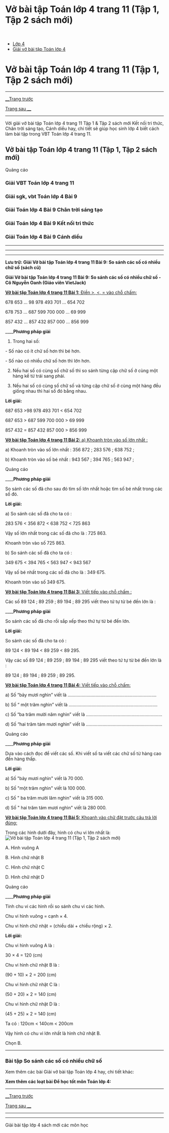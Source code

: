 # Vở bài tập Toán lớp 4 trang 11 (Tập 1, Tập 2 sách mới)

﻿

  * [Lớp 4](https://vietjack.com/series/lop-4.jsp)
  * [Giải vở bài tập Toán lớp 4](https://vietjack.com/giai-vo-bai-tap-toan-4/index.jsp)



# Vở bài tập Toán lớp 4 trang 11 (Tập 1, Tập 2 sách mới)

* * *

[__Trang trước](https://vietjack.com/giai-vo-bai-tap-toan-4/bai-8-hang-va-lop.jsp)

[Trang sau __](https://vietjack.com/giai-vo-bai-tap-toan-4/bai-10-trieu-va-lop-trieu.jsp)

* * *

Với giải vở bài tập Toán lớp 4 trang 11 Tập 1 & Tập 2 sách mới Kết nối tri thức, Chân trời sáng tạo, Cánh diều hay, chi tiết sẽ giúp học sinh lớp 4 biết cách làm bài tập trong VBT Toán lớp 4 trang 11.

## Vở bài tập Toán lớp 4 trang 11 (Tập 1, Tập 2 sách mới)

Quảng cáo

### **Giải VBT Toán lớp 4 trang 11**

### **Giải sgk, vbt Toán lớp 4 Bài 9**

### **Giải Toán lớp 4 Bài 9 Chân trời sáng tạo**

### **Giải Toán lớp 4 Bài 9 Kết nối tri thức**

### **Giải Toán lớp 4 Bài 9 Cánh diều**

* * *

* * *

* * *

**Lưu trữ: Giải Vở bài tập Toán lớp 4 trang 11 Bài 9: So sánh các số có nhiều chữ số (sách cũ)**

**Giải Vở bài tập Toán lớp 4 trang 11 Bài 9: So sánh các số có nhiều chữ số - Cô Nguyễn Oanh (Giáo viên VietJack)**

[**Vở bài tập Toán lớp 4 trang 11 Bài 1:** Điền >, <, = vào chỗ chấm: ](https://vietjack.com/giai-vo-bai-tap-toan-4/bai-1-trang-11-vbt-toan-4-tap-1.jsp)

678 653 … 98 978 493 701 … 654 702

678 753 … 687 599 700 000 … 69 999

857 432 … 857 432 857 000 … 856 999

____**Phương pháp giải**

1) Trong hai số:

\- Số nào có ít chữ số hơn thì bé hơn. 

\- Số nào có nhiều chữ số hơn thì lớn hơn.

2) Nếu hai số có cùng số chữ số thì so sánh từng cặp chữ số ở cùng một hàng kể từ trái sang phải.

3) Nếu hai số có cùng số chữ số và từng cặp chữ số ở cùng một hàng đều giống nhau thì hai số đó bằng nhau. 

**Lời giải:**

687 653 >98 978 493 701 < 654 702

687 653 > 687 599 700 000 > 69 999

857 432 = 857 432 857 000 > 856 999

[**Vở bài tập Toán lớp 4 trang 11 Bài 2:** a) Khoanh tròn vào số lớn nhất : ](https://vietjack.com/giai-vo-bai-tap-toan-4/bai-2-trang-11-vbt-toan-4-tap-1.jsp)

a) Khoanh tròn vào số lớn nhất : 356 872 ; 283 576 ; 638 752 ; 

b) Khoanh tròn vào số bé nhất : 943 567 ; 394 765 ; 563 947 ;

Quảng cáo

____**Phương pháp giải**

So sánh các số đã cho sau đó tìm số lớn nhất hoặc tìm số bé nhất trong các số đó. 

**Lời giải:**

a) So sánh các số đã cho ta có :

283 576 < 356 872 < 638 752 < 725 863

Vậy số lớn nhất trong các số đã cho là : 725 863.

Khoanh tròn vào số 725 863.

b) So sánh các số đã cho ta có :

349 675 < 394 765 < 563 947 < 943 567

Vậy số bé nhất trong các số đã cho là : 349 675.

Khoanh tròn vào số 349 675.

[**Vở bài tập Toán lớp 4 trang 11 Bài 3:** Viết tiếp vào chỗ chấm : ](https://vietjack.com/giai-vo-bai-tap-toan-4/bai-3-trang-11-vbt-toan-4-tap-1.jsp)

Các số 89 124 ; 89 259 ; 89 194 ; 89 295 viết theo tứ tự từ bé đến lớn là : 

____**Phương pháp giải**

So sánh các số đã cho rồi sắp xếp theo thứ tự từ bé đến lớn.

**Lời giải:**

So sánh các số đã cho ta có :

89 124 < 89 194 < 89 259 < 89 295.

Vậy các số 89 124 ; 89 259 ; 89 194 ; 89 295 viết theo tứ tự từ bé đến lớn là :

89 124 ; 89 194 ; 89 259 ; 89 295.

[**Vở bài tập Toán lớp 4 trang 11 Bài 4:** Viết tiếp vào chỗ chấm: ](https://vietjack.com/giai-vo-bai-tap-toan-4/bai-4-trang-11-vbt-toan-4-tap-1.jsp)

a) Số “bảy mươi nghìn” viết là …………………………………………………………….

b) Số “ một trăm nghìn” viết là …………………………………………………………….

c) Số “ba trăm mười năm nghìn” viết là ……………………………………………………

d) Số “hai trăm tám mươi nghìn” viết là ……………………………………………………

Quảng cáo

____**Phương pháp giải**

Dựa vào cách đọc để viết các số. Khi viết số ta viết các chữ số từ hàng cao đến hàng thấp.

**Lời giải:**

a) Số "bảy mươi nghìn" viết là 70 000.

b) Số "một trăm nghìn" viết là 100 000.

c) Số " ba trăm mười lăm nghìn" viết là 315 000.

d) Số " hai trăm tám mươi nghìn" viết là 280 000.

[**Vở bài tập Toán lớp 4 trang 11 Bài 5:** Khoanh vào chữ đặt trước câu trả lời đúng: ](https://vietjack.com/giai-vo-bai-tap-toan-4/bai-5-trang-11-vbt-toan-4-tap-1.jsp)

Trong các hình dưới đây, hình có chu vi lớn nhất là: ![Vở bài tập Toán lớp 4 trang 11 \(Tập 1, Tập 2 sách mới\)](https://vietjack.com/giai-vo-bai-tap-toan-4/images/bai-5-trang-11-vbt-toan-4-tap-1.PNG)

A. Hình vuông A

B. Hình chữ nhật B

C. Hình chữ nhật C

D. Hình chữ nhật D

Quảng cáo

____**Phương pháp giải**

Tính chu vi các hình rồi so sánh chu vi các hình. 

Chu vi hình vuông = cạnh × 4.

Chu vi hình chữ nhật = (chiều dài + chiều rộng) × 2.

**Lời giải:**

Chu vi hình vuông A là :

30 × 4 = 120 (cm)

Chu vi hình chữ nhật B là :

(90 + 10) × 2 = 200 (cm)

Chu vi hình chữ nhật C là :

(50 + 20) × 2 = 140 (cm)

Chu vi hình chữ nhật D là :

(45 + 25) × 2 = 140 (cm)

Ta có : 120cm < 140cm < 200cm

Vậy hình có chu vi lớn nhất là hình chữ nhật B.

Chọn B.

* * *

### **Bài tập So sánh các số có nhiều chữ số**

Xem thêm các bài Giải vở bài tập Toán lớp 4 hay, chi tiết khác:

**Xem thêm các loạt bài Để học tốt môn Toán lớp 4:**

* * *

[__Trang trước](https://vietjack.com/giai-vo-bai-tap-toan-4/bai-8-hang-va-lop.jsp)

[Trang sau __](https://vietjack.com/giai-vo-bai-tap-toan-4/bai-10-trieu-va-lop-trieu.jsp)

* * *

* * *

Giải bài tập lớp 4 sách mới các môn học
